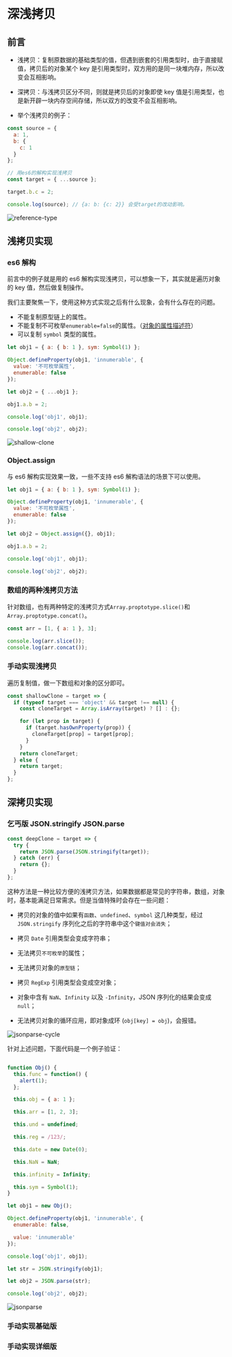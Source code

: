 # 深浅拷贝

## 前言

- 浅拷贝：复制原数据的基础类型的值，但遇到嵌套的引用类型时，由于直接赋值，拷贝后的对象某个 key 是引用类型时，双方用的是同一块堆内存，所以改变会互相影响。

- 深拷贝：与浅拷贝区分不同，则就是拷贝后的对象即使 key 值是引用类型，也是新开辟一块内存空间存储，所以双方的改变不会互相影响。

- 举个浅拷贝的例子：

```javascript
const source = {
  a: 1,
  b: {
    c: 1
  }
};

// 用es6的解构实现浅拷贝
const target = { ...source };

target.b.c = 2;

console.log(source); // {a: b: {c: 2}} 会受target的改动影响。
```

<Img :src="$withBase('/reference-type.png')" alt="reference-type" />

## 浅拷贝实现

### es6 解构

前言中的例子就是用的 es6 解构实现浅拷贝，可以想象一下，其实就是遍历对象的 key 值，然后做复制操作。

我们主要聚焦一下，使用这种方式实现之后有什么现象，会有什么存在的问题。

- 不能复制原型链上的属性。
- 不能复制不可枚举`enumerable=false`的属性。（[对象的属性描述符](https://developer.mozilla.org/zh-CN/docs/Web/JavaScript/Reference/Global_Objects/Object/defineProperty)）
- 可以复制 `symbol` 类型的属性。

```javascript
let obj1 = { a: { b: 1 }, sym: Symbol(1) };

Object.defineProperty(obj1, 'innumerable', {
  value: '不可枚举属性',
  enumerable: false
});

let obj2 = { ...obj1 };

obj1.a.b = 2;

console.log('obj1', obj1);

console.log('obj2', obj2);
```

<Img :src="$withBase('/shallow-clone.png')" alt="shallow-clone" />

### Object.assign

与 es6 解构实现效果一致，一些不支持 es6 解构语法的场景下可以使用。

```javascript
let obj1 = { a: { b: 1 }, sym: Symbol(1) };

Object.defineProperty(obj1, 'innumerable', {
  value: '不可枚举属性',
  enumerable: false
});

let obj2 = Object.assign({}, obj1);

obj1.a.b = 2;

console.log('obj1', obj1);

console.log('obj2', obj2);
```

### 数组的两种浅拷贝方法

针对数组，也有两种特定的浅拷贝方式`Array.proptotype.slice()`和`Array.proptotype.concat()`。

```javascript
const arr = [1, { a: 1 }, 3];

console.log(arr.slice());
console.log(arr.concat());
```

### 手动实现浅拷贝

遍历复制值，做一下数组和对象的区分即可。

```javascript
const shallowClone = target => {
  if (typeof target === 'object' && target !== null) {
    const cloneTarget = Array.isArray(target) ? [] : {};

    for (let prop in target) {
      if (target.hasOwnProperty(prop)) {
        cloneTarget[prop] = target[prop];
      }
    }
    return cloneTarget;
  } else {
    return target;
  }
};
```

## 深拷贝实现

### 乞丐版 JSON.stringify JSON.parse

```javascript
const deepClone = target => {
  try {
    return JSON.parse(JSON.stringify(target));
  } catch (err) {
    return {};
  }
};
```

这种方法是一种比较方便的浅拷贝方法，如果数据都是常见的字符串，数组，对象时，基本能满足日常需求。但是当值特殊时会存在一些问题：

- 拷贝的对象的值中如果有`函数`、`undefined`、`symbol` 这几种类型，经过 `JSON.stringify` 序列化之后的字符串中这个`键值对会消失`；

- 拷贝 `Date` 引用类型会变成字符串；

- 无法拷贝`不可枚举`的属性；

- 无法拷贝对象的`原型链`；

- 拷贝 `RegExp` 引用类型会变成空对象；

- 对象中含有 `NaN`、`Infinity` 以及 `-Infinity`，JSON 序列化的结果会变成 `null`；

- 无法拷贝对象的循环应用，即对象成环 (`obj[key] = obj`)，会报错。

<Img :src="$withBase('/jsonparse-cycle.png')" alt="jsonparse-cycle" />

针对上述问题，下面代码是一个例子验证：

```javascript

function Obj() {
  this.func = function() {
    alert(1);
  };

  this.obj = { a: 1 };

  this.arr = [1, 2, 3];

  this.und = undefined;

  this.reg = /123/;

  this.date = new Date(0);

  this.NaN = NaN;

  this.infinity = Infinity;

  this.sym = Symbol(1);
}

let obj1 = new Obj();

Object.defineProperty(obj1, 'innumerable', {
  enumerable: false,

  value: 'innumerable'
});

console.log('obj1', obj1);

let str = JSON.stringify(obj1);

let obj2 = JSON.parse(str);

console.log('obj2', obj2);
```
<Img :src="$withBase('/jsonparse.png')" alt="jsonparse" />

### 手动实现基础版

### 手动实现详细版
